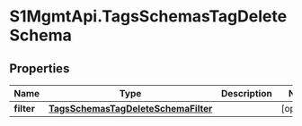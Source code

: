 # S1MgmtApi.TagsSchemasTagDeleteSchema

## Properties
Name | Type | Description | Notes
------------ | ------------- | ------------- | -------------
**filter** | [**TagsSchemasTagDeleteSchemaFilter**](TagsSchemasTagDeleteSchemaFilter.md) |  | [optional] 


